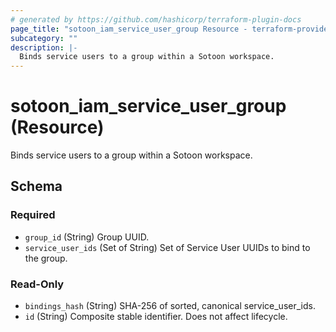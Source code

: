 ```yaml
---
# generated by https://github.com/hashicorp/terraform-plugin-docs
page_title: "sotoon_iam_service_user_group Resource - terraform-provider-sotoon"
subcategory: ""
description: |-
  Binds service users to a group within a Sotoon workspace.
---
```


# sotoon_iam_service_user_group (Resource)

Binds service users to a group within a Sotoon workspace.



<!-- schema generated by tfplugindocs -->
## Schema

### Required

- `group_id` (String) Group UUID.
- `service_user_ids` (Set of String) Set of Service User UUIDs to bind to the group.

### Read-Only

- `bindings_hash` (String) SHA-256 of sorted, canonical service_user_ids.
- `id` (String) Composite stable identifier. Does not affect lifecycle.
